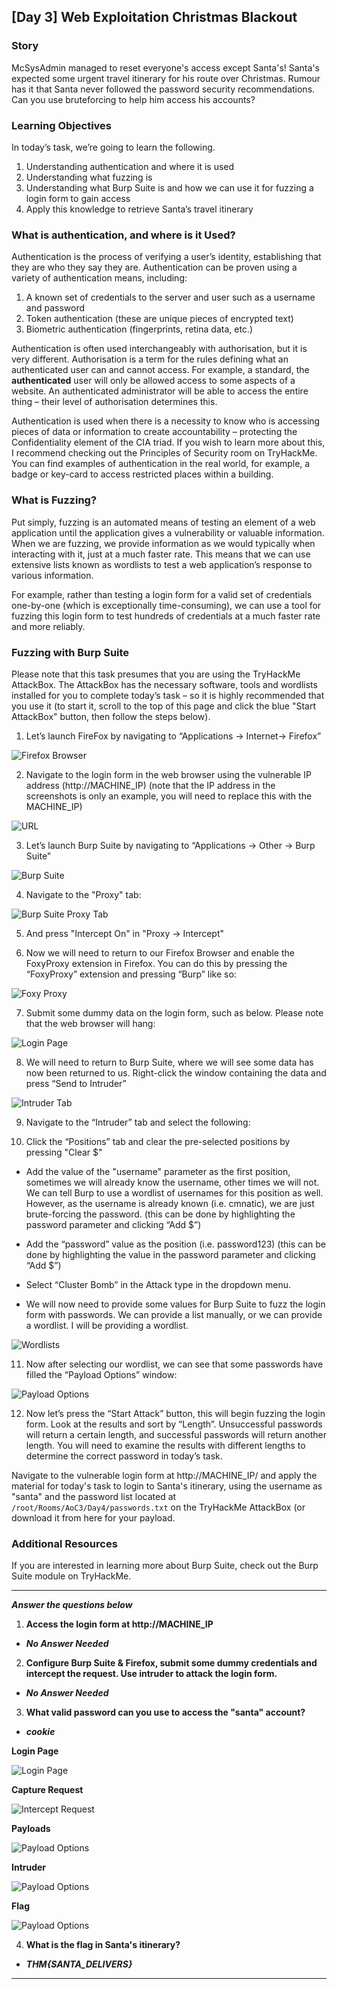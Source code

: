 ## [Day 3] Web Exploitation Christmas Blackout

### Story

McSysAdmin managed to reset everyone's access except Santa's! Santa's expected some urgent travel itinerary for his route over Christmas. Rumour has it that Santa never followed the password security recommendations. Can you use bruteforcing to help him access his accounts?

### Learning Objectives

In today’s task, we’re going to learn the following.

1. Understanding authentication and where it is used
2. Understanding what fuzzing is
3. Understanding what Burp Suite is and how we can use it for fuzzing a login form to gain access
4. Apply this knowledge to retrieve Santa’s travel itinerary

### What is authentication, and where is it Used?

Authentication is the process of verifying a user’s identity, establishing that they are who they say they are. Authentication can be proven using a variety of authentication means, including:

1. A known set of credentials to the server and user such as a username and password
2. Token authentication (these are unique pieces of encrypted text)
3. Biometric authentication (fingerprints, retina data, etc.)

Authentication is often used interchangeably with authorisation, but it is very different. Authorisation is a term for the rules defining what an authenticated user can and cannot access. For example, a standard, the **authenticated** user will only be allowed access to some aspects of a website. An authenticated administrator will be able to access the entire thing – their level of authorisation determines this.

Authentication is used when there is a necessity to know who is accessing pieces of data or information to create accountability – protecting the Confidentiality element of the CIA triad. If you wish to learn more about this, I recommend checking out the Principles of Security room on TryHackMe. You can find examples of authentication in the real world, for example, a badge or key-card to access restricted places within a building.

### What is Fuzzing?

Put simply, fuzzing is an automated means of testing an element of a web application until the application gives a vulnerability or valuable information. When we are fuzzing, we provide information as we would typically when interacting with it, just at a much faster rate. This means that we can use extensive lists known as wordlists to test a web application’s response to various information.

For example, rather than testing a login form for a valid set of credentials one-by-one (which is exceptionally time-consuming), we can use a tool for fuzzing this login form to test hundreds of credentials at a much faster rate and more reliably.

### Fuzzing with Burp Suite

Please note that this task presumes that you are using the TryHackMe AttackBox. The AttackBox has the necessary software, tools and wordlists installed for you to complete today’s task – so it is highly recommended that you use it (to start it, scroll to the top of this page and click the blue "Start AttackBox" button, then follow the steps below).

1. Let’s launch FireFox by navigating to “Applications -> Internet-> Firefox”

![Firefox Browser](https://github.com/vrbait1107/CTF_WRITEUPS/blob/main/TryHackMe/images/Advent-of-cyber-3/Day-4/Picture-1.png "Firefox Browser")

2. Navigate to the login form in the web browser using the vulnerable IP address (http://MACHINE_IP) (note that the IP address in the screenshots is only an example, you will need to replace this with the MACHINE_IP)

![URL](https://github.com/vrbait1107/CTF_WRITEUPS/blob/main/TryHackMe/images/Advent-of-cyber-3/Day-4/Picture-2.png "URL")

3. Let’s launch Burp Suite by navigating to “Applications -> Other -> Burp Suite"

![Burp Suite](https://github.com/vrbait1107/CTF_WRITEUPS/blob/main/TryHackMe/images/Advent-of-cyber-3/Day-4/Picture-3.png "Burp Suite")

4. Navigate to the "Proxy" tab:

![Burp Suite Proxy Tab](https://github.com/vrbait1107/CTF_WRITEUPS/blob/main/TryHackMe/images/Advent-of-cyber-3/Day-4/Picture-4.png "Burp Suite Proxy Tab")

5. And press "Intercept On" in "Proxy -> Intercept"

6. Now we will need to return to our Firefox Browser and enable the FoxyProxy extension in Firefox. You can do this by pressing the “FoxyProxy” extension and pressing “Burp” like so:

![Foxy Proxy](https://github.com/vrbait1107/CTF_WRITEUPS/blob/main/TryHackMe/images/Advent-of-cyber-3/Day-4/Picture-5.png "Foxy Proxy")

7. Submit some dummy data on the login form, such as below. Please note that the web browser will hang:

![Login Page](https://github.com/vrbait1107/CTF_WRITEUPS/blob/main/TryHackMe/images/Advent-of-cyber-3/Day-4/Picture-6.png "Login Page")

8. We will need to return to Burp Suite, where we will see some data has now been returned to us. Right-click the window containing the data and press “Send to Intruder”

![Intruder Tab](https://github.com/vrbait1107/CTF_WRITEUPS/blob/main/TryHackMe/images/Advent-of-cyber-3/Day-4/Picture-7.png "Intruder Tab")

9. Navigate to the “Intruder” tab and select the following:

10. Click the “Positions” tab and clear the pre-selected positions by pressing "Clear $"

- Add the value of the "username" parameter as the first position, sometimes we will already know the username, other times we will not. We can tell Burp to use a wordlist of usernames for this position as well. However, as the username is already known (i.e. cmnatic), we are just brute-forcing the password. (this can be done by highlighting the password parameter and clicking “Add $”)

- Add the “password” value as the position (i.e. password123) (this can be done by highlighting the value in the password parameter and clicking “Add $”)

- Select “Cluster Bomb” in the Attack type in the dropdown menu.

- We will now need to provide some values for Burp Suite to fuzz the login form with passwords. We can provide a list manually, or we can provide a wordlist. I will be providing a wordlist.

![Wordlists](https://github.com/vrbait1107/CTF_WRITEUPS/blob/main/TryHackMe/images/Advent-of-cyber-3/Day-4/Picture-8.png "Wordlists")

11. Now after selecting our wordlist, we can see that some passwords have filled the “Payload Options” window:

![Payload Options](https://github.com/vrbait1107/CTF_WRITEUPS/blob/main/TryHackMe/images/Advent-of-cyber-3/Day-4/Picture-9.png "Payload Options")

12. Now let’s press the “Start Attack” button, this will begin fuzzing the login form. Look at the results and sort by “Length”. Unsuccessful passwords will return a certain length, and successful passwords will return another length. You will need to examine the results with different lengths to determine the correct password in today’s task.

Navigate to the vulnerable login form at http://MACHINE_IP/ and apply the material for today's task to login to Santa's itinerary, using the username as "santa" and the password list located at `/root/Rooms/AoC3/Day4/passwords.txt` on the TryHackMe AttackBox (or download it from here for your payload.

### Additional Resources

If you are interested in learning more about Burp Suite, check out the Burp Suite module on TryHackMe.

---

**_Answer the questions below_**

1. **Access the login form at http://MACHINE_IP**

- **_No Answer Needed_**

2. **Configure Burp Suite & Firefox, submit some dummy credentials and intercept the request. Use intruder to attack the login form.**

- **_No Answer Needed_**

3. **What valid password can you use to access the "santa" account?**

- **_cookie_**

**Login Page**

![Login Page](https://github.com/vrbait1107/CTF_WRITEUPS/blob/main/TryHackMe/images/Advent-of-cyber-3/Day-4/Picture-10.png "Login Page")

**Capture Request**

![Intercept Request](https://github.com/vrbait1107/CTF_WRITEUPS/blob/main/TryHackMe/images/Advent-of-cyber-3/Day-4/Picture-11.png "Intercept Request")

**Payloads**

![Payload Options](https://github.com/vrbait1107/CTF_WRITEUPS/blob/main/TryHackMe/images/Advent-of-cyber-3/Day-4/Picture-12.png "Payload Options")

**Intruder**

![Payload Options](https://github.com/vrbait1107/CTF_WRITEUPS/blob/main/TryHackMe/images/Advent-of-cyber-3/Day-4/Picture-13.png "Payload Options")

**Flag**

![Payload Options](https://github.com/vrbait1107/CTF_WRITEUPS/blob/main/TryHackMe/images/Advent-of-cyber-3/Day-4/Picture-13.png "Payload Options")

4. **What is the flag in Santa's itinerary?**

- **_THM{SANTA_DELIVERS}_**

---
